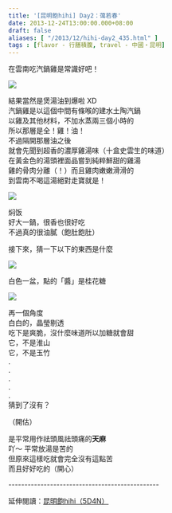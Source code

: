 ```yaml
---
title: '[昆明飽hihi] Day2：蔼若春'
date: 2013-12-24T13:00:00.000+08:00
draft: false
aliases: [ "/2013/12/hihi-day2_435.html" ]
tags : [flavor - 行膳積腹, travel - 中國・昆明]
---
```


在雲南吃汽鍋雞是常識好吧！  

![](/images/yunnan2c1.jpg)

結果當然是煲湯油到爆啦 XD  
汽鍋雞是以這個中間有條喉的建水土陶汽鍋  
以雞及其他材料，不加水蒸兩三個小時的  
所以那層是全！雞！油！  
不過隔開那層油之後  
就會先聞到超香的濃厚雞湯味（十盒史雲生的味道）  
在黃金色的湯頭裡面品嘗到純粹鮮甜的雞湯  
雞的骨肉分離（！）而且雞肉嫩嫩滑滑的  
到雲南不喝這湯絕對走寶就是！  

![](/images/yunnan2c2.jpg)

焖饭  
好大一鍋，很香也很好吃  
不過真的很油膩（飽肚飽肚）  
  
  
接下來，猜一下以下的東西是什麼  

![](/images/yunnan2c3.jpg)

白色一盆，點的「醬」是桂花糖  

![](/images/yunnan2c4.jpg)

再一個角度  
白白的，晶瑩剔透  
吃下是爽脆，沒什麼味道所以加糖就會甜  
它，不是淮山  
它，不是玉竹  
.  
.  
.  
.  
.  
猜到了沒有？  
  
  
（開估）  
  
  
是平常用作祛頭風祛頭痛的**天麻**  
吖～ 平常放湯是苦的  
但原來這樣吃就會完全沒有這點苦  
而且好好吃的（開心）  
  
\-----------------------------------------------  
  
延伸閱讀：[昆明飽hihi（5D4N）](https://hidie.net/yunnan5d4n/)
